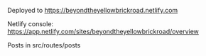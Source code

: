 Deployed to https://beyondtheyellowbrickroad.netlify.com

Netlify console: https://app.netlify.com/sites/beyondtheyellowbrickroad/overview

Posts in src/routes/posts